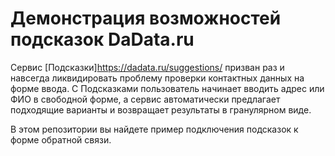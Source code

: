 Демонстрация возможностей подсказок DaData.ru
================

Cервис [Подсказки]https://dadata.ru/suggestions/ призван раз и навсегда ликвидировать проблему проверки контактных данных на форме ввода. С Подсказками пользователь начинает вводить адрес или ФИО в свободной форме, а сервис автоматически предлагает подходящие варианты и возвращает результаты в гранулярном виде.

В этом репозитории вы найдете пример подключения подсказок к форме обратной связи.